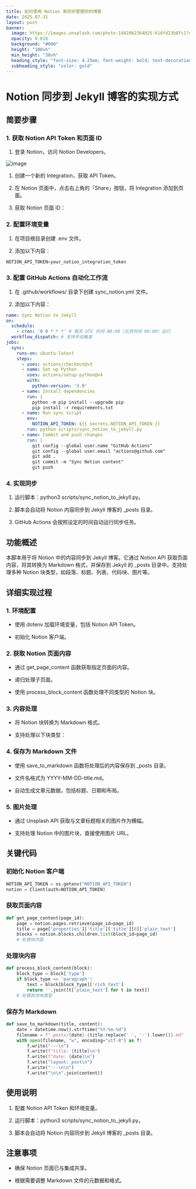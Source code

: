 ```yaml
---
title: 如何使用 Notion 来同步管理你的博客
date: 2025-07-31
layout: post
banner:
  image: https://images.unsplash.com/photo-1482062364825-616fd23b8fc1?crop=entropy&cs=tinysrgb&fit=max&fm=jpg&ixid=M3w2OTIwMzJ8MHwxfHJhbmRvbXx8fHx8fHx8fDE3NTM5Nzk0MTZ8&ixlib=rb-4.1.0&q=80&w=1080
  opacity: 0.618
  background: "#000"
  height: "100vh"
  min_height: "38vh"
  heading_style: "font-size: 4.25em; font-weight: bold; text-decoration: underline"
  subheading_style: "color: gold"
---
```


# Notion 同步到 Jekyll 博客的实现方式

## 简要步骤

### 1. 获取 Notion API Token 和页面 ID

1. 登录 Notion，访问 Notion Developers。

![image](https://prod-files-secure.s3.us-west-2.amazonaws.com/a7a0cc5a-89b9-4cda-8686-1fba0ca52f40/d19c1afe-dea5-4312-9333-786b0ba83054/image.png?X-Amz-Algorithm=AWS4-HMAC-SHA256&X-Amz-Content-Sha256=UNSIGNED-PAYLOAD&X-Amz-Credential=ASIAZI2LB466WCSPZCPX%2F20250731%2Fus-west-2%2Fs3%2Faws4_request&X-Amz-Date=20250731T163016Z&X-Amz-Expires=3600&X-Amz-Security-Token=IQoJb3JpZ2luX2VjEK%2F%2F%2F%2F%2F%2F%2F%2F%2F%2F%2FwEaCXVzLXdlc3QtMiJIMEYCIQC5eX79hcrnZfXJyVy3EKYAt5%2FVZPUj2DaNZ%2FiKOtzCoQIhAJnokmbnWEFRZPhJn1zbHRxCrqR%2BESt25dcL8BtoKVKbKogECNj%2F%2F%2F%2F%2F%2F%2F%2F%2F%2FwEQABoMNjM3NDIzMTgzODA1Igxbeh2J6wzBaZtdcVMq3AMa3LxKf1cjjW0Q%2FFBNYIxlq7cFTy67GgwdNnlypVMKGLhFViD405n17DxM82vS9ZTL6lCxTNo%2FbcLJdDDGouQGn%2B8Kt0EYZ6isCYaPqjS24K1VP7%2BV5CLmCyY06lPh9C2nviyleI4%2B0S5J0hvfkMzp4hbiFmB6osnrVIuOZH%2FSOFZygkJzSa5BO2b0fz3BN1wSXqcytzlW6StmSEHhu9b3Ye%2BfASyybZWdSADw0Lbc07m%2BKhMPxKlrDmT%2FE0wSQsUxd1IxYfu8hlksqxqErYz7VsrN1uwv3HjEqwwv%2BEq39ATahRcX%2BqnsEpUAXp7%2BfiTxlgPg6%2B2V6Y5uUoSkmhgLpqMeW%2Fk33%2BvXDWfjgsXWRmWadyI6b%2FM7yl%2BXYLNXNZ6msZSSUTQKMHp%2FGgCc9WjZUjYAXzlErOFfuJJt1St4BBzm91TVLexD9Je3FPaJ4P%2BLx%2BHtqU0ertqbPvtbGjoEu%2BlzWqhWcacBL4RLzB2tK0ZCXfIXoVooRwYWMzauEk8yDMRDzcgeryW8Q3apF0NCLh2c9QD1fuNddYfwFDNmBA7FDCUNT4PzfJt5bI%2Bwh6hLN7glZ1rsjiuk0r4GPkdOf8jeWwesH9Jh%2BiyM3F%2BhIzPeNpQbV2LqTgFzADClka7EBjqkAXMNNhgQzv4d8sZX1NHp8nRRpEBdPepjzDt4aq%2FpGKV%2BFKpCJwgn7ZnDKBQdMBMhvu90n2E%2F%2FWirZCXKThYVgOPhSdaM38j0wsclTDzgzeH5NtFcIte9kBe76CHFgbRFWUkQJ%2FOZjw6gzjdtS8OFkFUvs5YHMPyuzhJbYuntRVX8kvINfrwqdSk7BulSWu1PF1Fbs%2F8bVngWcD%2BtUB%2Fr1JuDSPUw&X-Amz-Signature=d7a363f95837d7d5fa6c2daf12e63ed07dfed4d09c8799e173a31d47a254653d&X-Amz-SignedHeaders=host&x-amz-checksum-mode=ENABLED&x-id=GetObject)

1. 创建一个新的 Integration，获取 API Token。

1. 在 Notion 页面中，点击右上角的「Share」按钮，将 Integration 添加到页面。

1. 获取 Notion 页面 ID：


### 2. 配置环境变量

1. 在项目根目录创建 .env 文件。

1. 添加以下内容：

```javascript
NOTION_API_TOKEN=your_notion_integration_token
```

### 3. 配置 GitHub Actions 自动化工作流

1. 在 .github/workflows/ 目录下创建 sync_notion.yml 文件。

1. 添加以下内容：

```yaml
name: Sync Notion to Jekyll
on:
  schedule:
    - cron: '0 0 * * *' # 每天 UTC 时间 00:00（北京时间 08:00）运行
  workflow_dispatch: # 支持手动触发
jobs:
  sync:
    runs-on: ubuntu-latest
    steps:
      - uses: actions/checkout@v3
      - name: Set up Python
        uses: actions/setup-python@v4
        with:
          python-version: '3.9'
      - name: Install dependencies
        run: |
          python -m pip install --upgrade pip
          pip install -r requirements.txt
      - name: Run sync script
        env:
          NOTION_API_TOKEN: ${{ secrets.NOTION_API_TOKEN }}
        run: python scripts/sync_notion_to_jekyll.py
      - name: Commit and push changes
        run: |
          git config --global user.name "GitHub Actions"
          git config --global user.email "actions@github.com"
          git add .
          git commit -m "Sync Notion content"
          git push
```

### 4. 实现同步

1. 运行脚本：python3 scripts/sync_notion_to_jekyll.py。

1. 脚本会自动将 Notion 内容同步到 Jekyll 博客的 _posts 目录。

1. GitHub Actions 会按照设定的时间自动运行同步任务。

## 功能概述

本脚本用于将 Notion 中的内容同步到 Jekyll 博客。它通过 Notion API 获取页面内容，将其转换为 Markdown 格式，并保存到 Jekyll 的 _posts 目录中。支持处理多种 Notion 块类型，如段落、标题、列表、代码块、图片等。

## 详细实现过程

### 1. 环境配置

- 使用 dotenv 加载环境变量，包括 Notion API Token。

- 初始化 Notion 客户端。

### 2. 获取 Notion 页面内容

- 通过 get_page_content 函数获取指定页面的内容。

- 递归处理子页面。

- 使用 process_block_content 函数处理不同类型的 Notion 块。

### 3. 内容处理

- 将 Notion 块转换为 Markdown 格式。

- 支持处理以下块类型：


### 4. 保存为 Markdown 文件

- 使用 save_to_markdown 函数将处理后的内容保存到 _posts 目录。

- 文件名格式为 YYYY-MM-DD-title.md。

- 自动生成文章元数据，包括标题、日期和布局。

### 5. 图片处理

- 通过 Unsplash API 获取与文章标题相关的图片作为横幅。

- 支持处理 Notion 中的图片块，直接使用图片 URL。

## 关键代码

### 初始化 Notion 客户端

```python
NOTION_API_TOKEN = os.getenv("NOTION_API_TOKEN")
notion = Client(auth=NOTION_API_TOKEN)
```

### 获取页面内容

```python
def get_page_content(page_id):
    page = notion.pages.retrieve(page_id=page_id)
    title = page['properties']['title']['title'][0]['plain_text']
    blocks = notion.blocks.children.list(block_id=page_id)
    # 处理块内容
```

### 处理块内容

```python
def process_block_content(block):
    block_type = block['type']
    if block_type == 'paragraph':
        text = block[block_type]['rich_text']
        return ''.join([t['plain_text'] for t in text])
    # 处理其他块类型
```

### 保存为 Markdown

```python
def save_to_markdown(title, content):
    date = datetime.now().strftime("%Y-%m-%d")
    filename = f"_posts/{date}-{title.replace(' ', '-').lower()}.md"
    with open(filename, "w", encoding="utf-8") as f:
        f.write("---\n")
        f.write(f"title: {title}\n")
        f.write(f"date: {date}\n")
        f.write("layout: post\n")
        f.write("---\n\n")
        f.write("\n\n".join(content))
```

## 使用说明

1. 配置 Notion API Token 和环境变量。

1. 运行脚本：python3 scripts/sync_notion_to_jekyll.py。

1. 脚本会自动将 Notion 内容同步到 Jekyll 博客的 _posts 目录。

## 注意事项

- 确保 Notion 页面已与集成共享。

- 根据需要调整 Markdown 文件的元数据和格式。
